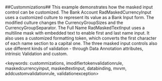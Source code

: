 ##Custommizations##
This example demonstrates how the masked input control can be customized.
	The Bank Account RadMaskedCurrencyInput uses a customized culture to represent its value as a Bank Input form. The modified culture changes the CurrencyGroupSizes and the CurrencyGroupSeparator.
	The Full Name RadMaskedTextInput uses a multiline mask with embedded text to enable first and last name input. It also uses a customized formatting token, which converts the first character of each name section to a capital one.
The three masked input controls also use different kinds of validation - through Data Annotation attributes, intrinsic Validation and custom.

<keywords: custommizations, imodifiertokenvalidationrule, maskedcurrencyinput, maskedtextinput, databinding, mvvm, addcustomvalidationrule, validationexception>